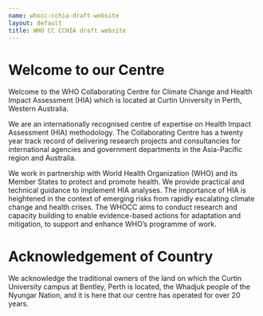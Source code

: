 ```yaml
---
name: whocc-cchia-draft-website
layout: default
title: WHO CC CCHIA draft website
---
```


# Welcome to our Centre 

Welcome to the WHO Collaborating Centre for Climate Change and Health Impact Assessment (HIA) which is located at Curtin University in Perth, Western Australia. 

We are an internationally recognised centre of expertise on Health Impact Assessment (HIA) methodology. The Collaborating Centre has a twenty year track record of delivering research projects and consultancies for international agencies and government departments in the Asia-Pacific region and Australia.  

We work in partnership with World Health Organization (WHO) and its Member States to protect and promote health. We provide practical and technical guidance to implement HIA analyses. The importance of HIA is heightened in the context of emerging risks from rapidly escalating climate change and health crises. The WHOCC aims to conduct research and capacity building to enable evidence-based actions for adaptation and mitigation, to support and enhance WHO’s programme of work. 

# Acknowledgement of Country 

We acknowledge the traditional owners of the land on which the Curtin University campus at Bentley, Perth is located, the Whadjuk people of the Nyungar Nation, and it is here that our centre has operated for over 20 years. 

